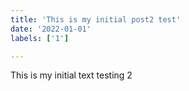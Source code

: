 ```yaml
---
title: 'This is my initial post2 test'
date: '2022-01-01'
labels: ['1']

---
```


This is my initial text testing 2